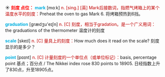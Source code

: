 ☀ <font color="red">**刻度 点位：**</font>
<font color="sky blue">**mark**</font> [mɑːk] 
<font color="#c00000">n. [sing.] [英] Mark后接数词，指燃气烤箱上的某个温度水平的刻度：</font>Preheat the oven to gas Mark 6. 将烤箱预热到6挡。

<font color="sky blue">**graduation**</font> [ɡrædӡu'eɪʃn] 
<font color="#c00000">n. [C] 刻度，相当于gradation。是一个广义用词：</font>the graduations of the thermometer 温度计的刻度
           
<font color="sky blue">**scale**</font> [skeɪl]
<font color="#c00000">n. [C] 量具上的刻度：</font>How much does it read on the scale? 刻度显示的是多少？

<font color="sky blue">**point**</font> [pɒɪnt] 
<font color="#c00000">n. [C] 计量刻度的一个单位点（或单位标记）：</font>basis, percentage point 基点；百分点 / The Nikkei index rose 830 points to 18905. 日经指数上升了830点，升至18905点。
